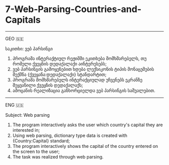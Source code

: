 # 7-Web-Parsing-Countries-and-Capitals


__________________________________________________________________________________
GEO 🇬🇪 

საკითხი: ვებ პარსინგი

1. პროგრამა ინტერაქტიულ რეჟიმში ეკითხება მომხმარებელს, თუ რომელი ქვეყნის დედაქალაქი აინტერესებს;
2. ვებ პარსინგის გამოყენებით ხდება ლექსიკონის ტიპის მონაცემების შექმნა {ქვეყანა:დედაქალაქი} სტანდარტით;
3. პროგრამა მომხმარებელს ინტერაქციულად უჩვენებს ეკრანზე შეყვანილი ქვეყნის დედაქალაქს;
4. ამოცანის რეალიზაცია განხორციელდა ვებ პარსინგის საშუალებით.

__________________________________________________________________________________
ENG 🇺🇸 

Subject: Web parsing

1. The program interactively asks the user which country's capital they are interested in;
2. Using web parsing, dictionary type data is created with {Country:Capital} standard;
3. The program interactively shows the capital of the country entered on the screen to the user;
4. The task was realized through web parsing.
